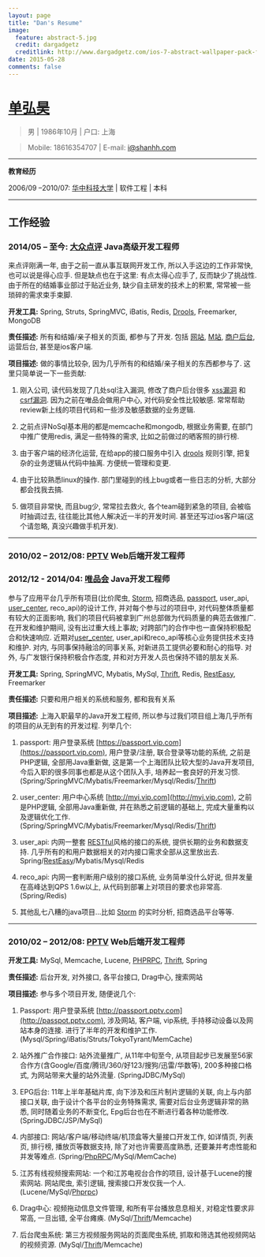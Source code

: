 ```yaml
---
layout: page
title: "Dan's Resume"
image:
  feature: abstract-5.jpg
  credit: dargadgetz
  creditlink: http://www.dargadgetz.com/ios-7-abstract-wallpaper-pack-for-iphone-5-and-ipod-touch-retina/
date: 2015-05-28
comments: false
--- 
```


# [单弘昊](http://www.shanhh.com)

> 男 | 1986年10月 | 户口: 上海

> Mobile: 18616354707 | E-mail: [i@shanhh.com](mailto://i@shanhh.com)

---

**教育经历**

2006/09 –2010/07: [华中科技大学](http://www.hust.edu.cn/) | 软件工程 | 本科

---

## 工作经验

### 2014/05 – 至今: [大众点评](http://www.dianping.com) Java高级开发工程师

来点评刚满一年, 由于之前一直从事互联网开发工作, 所以入手这边的工作非常快, 也可以说是得心应手. 
但是缺点也在于这里: 有点太得心应手了, 反而缺少了挑战性. 
由于所在的结婚事业部过于贴近业务, 缺少自主研发的技术上的积累, 常常被一些琐碎的需求束手束脚.

**开发工具:** Spring, Struts, SpringMVC, iBatis, Redis, [Drools](http://www.drools.org/), Freemarker, MongoDB

**责任描述:** 所有和结婚/亲子相关的页面, 都参与了开发. 包括 [网站](http://www.dianping.com), [M站](http://m.dianping.com), [商户后台](http://e.dianping.com), 运营后台, 甚至是ios客户端.

**项目描述:** 做的事情比较杂, 因为几乎所有的和结婚/亲子相关的东西都参与了. 这里只简单说一下一些贡献:

1. 刚入公司, 读代码发现了几处sql注入漏洞, 修改了商户后台很多 [xss漏洞](https://zh.wikipedia.org/wiki/%E8%B7%A8%E7%B6%B2%E7%AB%99%E6%8C%87%E4%BB%A4%E7%A2%BC) 和 [csrf漏洞](https://zh.wikipedia.org/wiki/%E8%B7%A8%E7%AB%99%E8%AF%B7%E6%B1%82%E4%BC%AA%E9%80%A0). 因为之前在唯品会做用户中心, 对代码安全性比较敏感. 
常常帮助review新上线的项目代码和一些涉及敏感数据的业务逻辑.

2. 之前点评NoSql基本用的都是memcache和mongodb, 根据业务需要, 在部门中推广使用redis, 满足一些特殊的需求, 比如之前做过的晒客照的排行榜.

3. 由于客户端的经济化运营, 在给app的接口服务中引入 [drools](http://www.drools.org/) 规则引擎, 把复杂的业务逻辑从代码中抽离. 方便统一管理和变更.

4. 由于比较熟悉linux的操作. 部门里碰到的线上bug或者一些日志的分析, 大部分都会找我去搞.

5. 做项目非常快, 而且bug少, 常常拉去救火, 各个team碰到紧急的项目, 会被临时抽调过去, 往往能比其他人解决近一半的开发时间. 甚至还写过ios客户端(这个请忽略, 真没兴趣做手机开发).

---

### 2010/02 – 2012/08: [PPTV](http://www.pptv.com) Web后端开发工程师

### 2012/12 - 2014/04: [唯品会](http://www.vip.com) Java开发工程师

参与了应用平台几乎所有项目(比价爬虫, [Storm](https://storm.apache.org/), 招商选品, [passport](http://passport.vip.com/), user_api, [user_center](http://myi.vip.com), reco_api)的设计工作, 并对每个参与过的项目中, 对代码整体质量都有较大的正面影响, 我们的项目代码被拿到广州总部做为代码质量的典范去做推广. 在开发和维护期间, 没有出过重大线上事故; 对跨部门的合作中也一直保持积极配合和快速响应. 近期对[user_center](http://myi.vip.com), user_api和reco_api等核心业务提供技术支持和维护. 对内, 与同事保持融洽的同事关系, 对新进员工提供必要和耐心的指导. 对外, 与广发银行保持积极合作态度, 并和对方开发人员也保持不错的朋友关系. 

**开发工具:** Spring, SpringMVC, Mybatis, MySql, [Thrift](https://thrift.apache.org/), Redis, [RestEasy](http://resteasy.jboss.org/), Freemarker

**责任描述:** 只要和用户相关的系统和服务, 都和我有关系

**项目描述:** 上海入职最早的Java开发工程师, 所以参与过我们项目组上海几乎所有的项目的从无到有的开发过程. 列举几个:

1. passport: 用户登录系统 [https://passport.vip.com](https://passport.vip.com), 用户登录/注册, 联合登录等功能的系统, 之前是PHP逻辑, 全部用Java重新做, 这是第一个上海团队比较大型的Java开发项目, 今后入职的很多同事也都是从这个团队入手, 培养起一套良好的开发习惯. (Spring/SpringMVC/Mybatis/Freemarker/Mysql/Redis/[Thrift](https://thrift.apache.org/))

2. user_center: 用户中心系统 [http://myi.vip.com](http://myi.vip.com), 之前是PHP逻辑, 全部用Java重新做, 并在熟悉之前逻辑的基础上, 完成大量重构以及逻辑优化工作. (Spring/SpringMVC/Mybatis/Freemarker/Mysql/Redis/[Thrift](https://thrift.apache.org/))

3. user_api: 内网一整套 [RESTful](https://zh.wikipedia.org/wiki/REST)风格的接口的系统, 提供长期的业务和数据支持. 几乎所有的和用户数据相关的对内接口需求全部从这里放出去. Spring/[RestEasy](http://resteasy.jboss.org/)/Mybatis/Mysql/Redis

4. reco_api: 内网一套判断用户级别的接口系统, 业务简单没什么好说, 但并发量在高峰达到QPS 1.6w以上, 从代码到部署上对项目的要求也非常高. (Spring/Redis)

5. 其他乱七八糟的java项目...比如 [Storm](https://storm.apache.org/) 的实时分析, 招商选品平台等等.

---

### 2010/02 – 2012/08: [PPTV](http://www.pptv.com) Web后端开发工程师

**开发工具:** MySql, Memcache, Lucene, [PHPRPC](http://www.phprpc.org/zh_CN/), [Thrift](https://thrift.apache.org/), Spring

**责任描述:** 后台开发, 对外接口, 各平台接口, Drag中心, 搜索网站 

**项目描述:** 参与多个项目开发, 随便说几个: 

1. Passport: 用户登录系统 [http://passport.pptv.com](http://passpot.pptv.com), 涉及网站, 客户端, vip系统, 手持移动设备以及网站本身的连接. 进行了半年的开发和维护工作. (Mysql/Spring/iBatis/Struts/TokyoTyrant/MemCache)

2. 站外推广合作接口: 站外流量推广, 从11年中旬至今, 从项目起步已发展至56家合作方(含Google/百度/腾讯/360/好123/搜狗/迅雷/华数等), 200多种接口格式, 为网站带来大量的站外流量. (SpringJDBC/MySql)

3. EPG后台: 11年上半年基础片库, 向下涉及和压片制片逻辑的关联, 向上与内部接口关联, 由于设计个各平台的业务特殊需求, 需要对后台业务逻辑非常的熟悉, 同时随着业务的不断变化, Epg后台也在不断进行着各种功能修改. (SpringJDBC/JSP/MySql)

4. 内部接口: 网站/客户端/移动终端/机顶盒等大量接口开发工作, 如详情页, 列表页, 排行榜, 播放页等数据支持, 除了对也许需要高度熟悉, 还要兼并考虑性能和并发等难点. (Spring/[PhpRPC](http://www.phprpc.org/zh_CN/)/MySql/MemCache)

5. 江苏有线视频搜索网站: 一个和江苏电视台合作的项目, 设计基于Lucene的搜索网站. 网站爬虫, 索引逻辑, 搜索接口开发仅我一个人. (Lucene/MySql/[Phprpc](http://www.phprpc.org/zh_CN/))

6. Drag中心: 视频拖动信息文件管理, 和所有平台播放息息相关, 对稳定性要求非常高, 一旦出错, 全平台瘫痪. (MySql/[Thrift](https://thrift.apache.org/)/Memcache)

7. 后台爬虫系统: 第三方视频服务网站的页面爬虫系统, 抓取和筛选其他视频网站的视频资源. (MySql/[Thrift](https://thrift.apache.org/)/Memcache)

